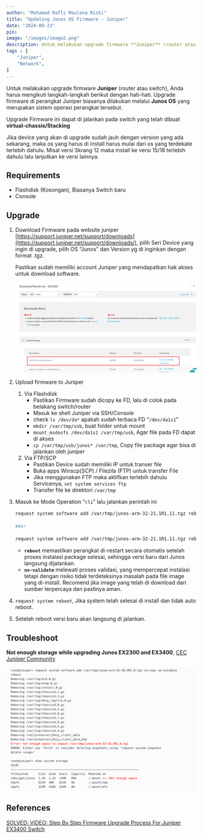 ```yaml
---
author: "Muhamad Rafli Maulana Rizki"
title: "Updating Junos OS Firmware - Juniper"
date: "2024-09-23"
pin: 
image: "/images/image2.png"
description: Untuk melakukan upgrade firmware **Juniper** (router atau switch), Anda harus mengikuti langkah-langkah berikut dengan hati-hati. Upgrade firmware di perangkat Juniper biasanya dilakukan melalui **Junos OS** yang merupakan sistem operasi perangkat tersebut."
tags : [
    "Juniper",
    "Network",
]
---
```


Untuk melakukan upgrade firmware **Juniper** (router atau switch), Anda harus mengikuti langkah-langkah berikut dengan hati-hati. Upgrade firmware di perangkat Juniper biasanya dilakukan melalui **Junos OS** yang merupakan sistem operasi perangkat tersebut.

Upgrade Firmware ini dapat di jalankan pada switch yang telah dibuat **virtual-chassis/Stacking**

Jika device yang akan di upgrade sudah jauh dengan version yang ada sekarang, maka os yang harus di install harus mulai dari os yang terdekate terlebih dahulu. Misal versi Skrang 12 maka install ke versi 15/18 terlebih dahulu lalu lanjutkan ke versi lainnya.

## Requirements

- Flashdisk (Kosongan), Biasanya Switch baru
- Console

## Upgrade

1. Download Firmware pada website juniper [https://support.juniper.net/support/downloads](https://support.juniper.net/support/downloads/), pilih Seri Device yang ingin di upgrade, pilih OS “Junos” dan Version yg di inginkan dengan format .tgz.  

    Pastikan sudah memiliki account Juniper yang mendapatkan hak akses untuk download software. 

    ![image.png](./images/image.png)

2. Upload firmware to Juniper
    1. Via Flashdisk
        - Pastikan Firmware sudah dicopy ke FD, lalu di colok pada belakang switch/router
        - Masuk ke shell Juniper via SSH/Console
        - check `ls /dev/da*` apakah sudah terbaca FD “`/dev/da1s1`”
        - `mkdir /var/tmp/usb`, buat folder untuk mount
        - `mount_msdosfs /dev/da1s1 /var/tmp/usb`, Agar file pada FD dapat di akses
        - `cp /var/tmp/usb/junos* /var/tmp`, Copy file package agar bisa di jalankan oleh juniper
    2. Via FTP/SCP
        - Pastikan Device sudah memiliki IP untuk transer file
        - Buka apps Winscp(SCP) / Filezila (FTP) untuk transfer File
        - Jika menggunakan FTP maka aktifkan terlebih dahulu Servicenya, `set system services ftp`
        - Transfer file ke direktori `/var/tmp`
3. Masuk ke Mode Operation “`cli`” lalu jalankan perintah ini
    
    ```bash
    request system software add /var/tmp/junos-arm-32-21.1R1.11.tgz reboot
    
    ##or
    
    request system software add /var/tmp/junos-arm-32-21.1R1.11.tgz reboot no-validate
    ```
    
    - **`reboot`** memastikan perangkat di-restart secara otomatis setelah proses instalasi package selesai, sehingga versi baru dari Junos langsung dijalankan.
    - **`no-validate`** melewati proses validasi, yang mempercepat instalasi tetapi dengan risiko tidak terdeteksinya masalah pada file image yang di-install. Recomend jika image yang telah di download dari sumber terpercaya dan pastinya aman.
3. `request system reboot`, Jika system telah selesai di install dan tidak auto reboot.
4. Setelah reboot versi baru akan langsung di jalankan.

## Troubleshoot

**Not enough storage while upgrading Junos EX2300 and EX3400**, [CEC Juniper Community](https://supportportal.juniper.net/s/article/EX-Not-enough-storage-while-upgrading-Junos-EX2300-and-EX3400?language=en_US)

![image.png](./images/image1.png)

## References

[SOLVED: VIDEO: Step By Step Firmware Upgrade Process For Juniper EX3400 Switch](https://www.urtech.ca/2021/07/solved-video-step-by-step-firmware-upgrade-process-for-juniper-ex3400-switch/)